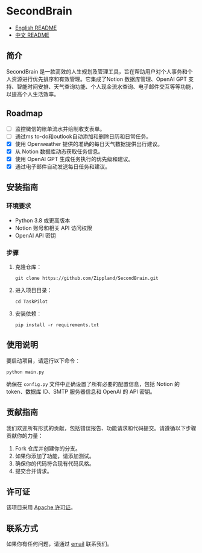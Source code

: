 # SecondBrain

- [English README](README_EN.md)
- [中文 README](README.md)

## 简介
SecondBrain 是一款高效的人生规划及管理工具，旨在帮助用户对个人事务和个人资源进行优先排序和有效管理。它集成了Notion 数据库管理、OpenAI GPT 支持、智能时间安排、天气查询功能、个人现金流水查询、电子邮件交互等等功能，以提高个人生活效率。

## Roadmap
- [ ] 监控微信的账单流水并绘制收支表单。
- [ ] 通过ms to-do和outlook自动添加和删除日历和日常任务。
- [X] 使用 Openweather 提供的准确的每日天气数据提供出行建议。
- [X] 从 Notion 数据库动态获取任务信息。
- [X] 使用 OpenAI GPT 生成任务执行的优先级和建议。
- [X] 通过电子邮件自动发送每日任务和建议。

## 安装指南

### 环境要求
- Python 3.8 或更高版本
- Notion 账号和相关 API 访问权限
- OpenAI API 密钥

### 步骤
1. 克隆仓库：
   ```
   git clone https://github.com/Zippland/SecondBrain.git
   ```
2. 进入项目目录：
   ```
   cd TaskPilot
   ```
3. 安装依赖：
   ```
   pip install -r requirements.txt
   ```

## 使用说明
要启动项目，请运行以下命令：
```
python main.py
```
确保在 `config.py` 文件中正确设置了所有必要的配置信息，包括 Notion 的 token、数据库 ID、SMTP 服务器信息和 OpenAI 的 API 密钥。

## 贡献指南
我们欢迎所有形式的贡献，包括错误报告、功能请求和代码提交。请遵循以下步骤贡献你的力量：
1. Fork 仓库并创建你的分支。
2. 如果你添加了功能，请添加测试。
3. 确保你的代码符合现有代码风格。
4. 提交合并请求。

## 许可证
该项目采用 [Apache 许可证](LICENSE)。

## 联系方式
如果你有任何问题，请通过 [email](mailto:zihan.jian@outlook.com) 联系我们。
